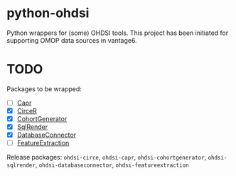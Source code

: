 # python-ohdsi
Python wrappers for (some) OHDSI tools. This project has been initiated for supporting
OMOP data sources in vantage6.

# TODO
Packages to be wrapped:
- [ ] [Capr](https://github.com/OHDSI/Capr)
- [X] [CirceR](https://github.com/OHDSI/CirceR)
- [X] [CohortGenerator](https://github.com/OHDSI/cohortgenerator)
- [X] [SqlRender](https://github.com/OHDSI/SqlRender)
- [X] [DatabaseConnector](https://github.com/OHDSI/DatabaseConnector)
- [ ] [FeatureExtraction](https://github.com/OHDSI/FeatureExtraction)

Release packages: `ohdsi-circe`, `ohdsi-capr`, `ohdsi-cohortgenerator`, `ohdsi-sqlrender`, `ohdsi-databaseconnector`, `ohdsi-featureextraction`
